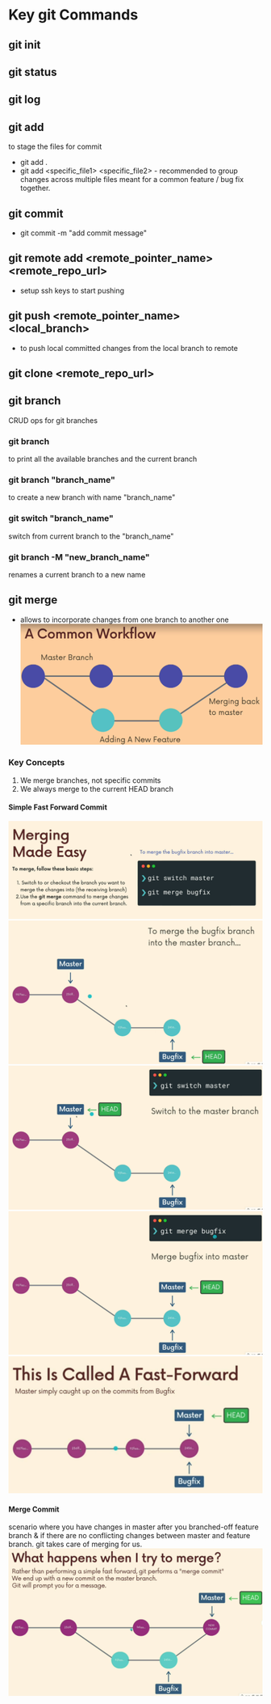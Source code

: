 # Key git Commands
## git init
## git status
## git log
## git add
to stage the files for commit
- git add . 
- git add <specific_file1> <specific_file2> - recommended to group changes across multiple files meant for a common feature / bug fix together.
## git commit
- git commit -m "add commit message"
## git remote add <remote_pointer_name> <remote_repo_url>
- setup ssh keys to start pushing
## git push <remote_pointer_name> <local_branch>
- to push local committed changes from the local branch to remote 
## git clone <remote_repo_url>
## git branch
CRUD ops for git branches
### git branch
to print all the available branches and the current branch
### git branch "branch_name"
to create a new branch with name "branch_name"
### git switch "branch_name"
switch from current branch to the "branch_name"
### git branch -M "new_branch_name"
renames a current branch to a new name

## git merge
- allows to incorporate changes from one branch to another one
![Merging!](images/merge1.png)

### Key Concepts
1. We merge branches, not specific commits
2. We always merge to the current HEAD branch

#### Simple Fast Forward Commit
![Merging!](images/merge2.png)
![Merging!](images/merge3.png)
![Merging!](images/merge4.png)
![Merging!](images/merge5.png)
![Merging!](images/merge6.png)

#### Merge Commit
scenario where you have changes in master after you branched-off feature branch & if there are no conflicting changes between master and feature branch. git takes care of merging for us.
![Merging!](images/merge7.png)
